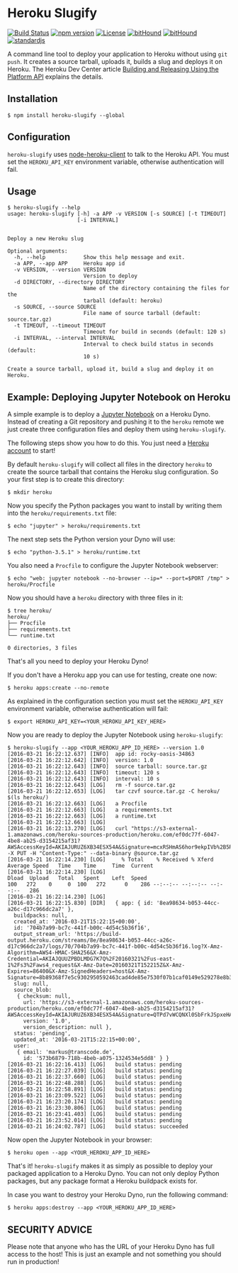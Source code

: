# Heroku Slugify

[![Build Status](https://img.shields.io/travis/keimlink/heroku-slugify.svg?style=flat-square)](https://travis-ci.org/keimlink/heroku-slugify)
[![npm version](https://img.shields.io/npm/v/heroku-slugify.svg?style=flat-square)](https://www.npmjs.com/package/heroku-slugify)
[![License](https://img.shields.io/npm/l/heroku-slugify.svg?style=flat-square)](https://www.npmjs.com/package/heroku-slugify)
[![bitHound](https://img.shields.io/bithound/dependencies/github/keimlink/heroku-slugify.svg?style=flat-square)](https://www.bithound.io/github/keimlink/heroku-slugify/master/dependencies/npm)
[![bitHound](https://img.shields.io/bithound/devDependencies/github/keimlink/heroku-slugify.svg?style=flat-square)](https://www.bithound.io/github/keimlink/heroku-slugify/master/dependencies/npm)
[![standardjs](https://img.shields.io/badge/code%20style-standard-brightgreen.svg?style=flat-square)](http://standardjs.com/)

A command line tool to deploy your application to Heroku without
using `git push`. It creates a source tarball, uploads it, builds a slug and
deploys it on Heroku. The Heroku Dev Center article
[Building and Releasing Using the Platform API](https://devcenter.heroku.com/articles/build-and-release-using-the-api) explains the details.

## Installation

    $ npm install heroku-slugify --global

## Configuration

`heroku-slugify` uses [node-heroku-client](https://github.com/heroku/node-heroku-client)
to talk to the Heroku API. You must set the `HEROKU_API_KEY` environment
variable, otherwise authentication will fail.

## Usage

    $ heroku-slugify --help
    usage: heroku-slugify [-h] -a APP -v VERSION [-s SOURCE] [-t TIMEOUT]
                          [-i INTERVAL]


    Deploy a new Heroku slug

    Optional arguments:
      -h, --help            Show this help message and exit.
      -a APP, --app APP     Heroku app id
      -v VERSION, --version VERSION
                            Version to deploy
      -d DIRECTORY, --directory DIRECTORY
                            Name of the directory containing the files for the
                            tarball (default: heroku)
      -s SOURCE, --source SOURCE
                            File name of source tarball (default: source.tar.gz)
      -t TIMEOUT, --timeout TIMEOUT
                            Timeout for build in seconds (default: 120 s)
      -i INTERVAL, --interval INTERVAL
                            Interval to check build status in seconds (default:
                            10 s)

    Create a source tarball, upload it, build a slug and deploy it on Heroku.

## Example: Deploying Jupyter Notebook on Heroku

A simple example is to deploy a [Jupyter Notebook](http://jupyter.readthedocs.org/)
on a Heroku Dyno. Instead of creating a Git repository and pushing it to the
`heroku` remote we just create three configuration files and deploy them using
`heroku-slugify`.

The following steps show you how to do this. You just need a
[Heroku account](https://signup.heroku.com/) to start!

By default `heroku-slugify` will collect all files in the directory `heroku` to
create the source tarball that contains the Heroku slug configuration. So your
first step is to create this directory:

    $ mkdir heroku

Now you specify the Python packages you want to install by writing them into the
`heroku/requirements.txt` file:

    $ echo "jupyter" > heroku/requirements.txt

The next step sets the Python version your Dyno will use:

    $ echo "python-3.5.1" > heroku/runtime.txt

You also need a `Procfile` to configure the Jupyter Notebook webserver:

    $ echo "web: jupyter notebook --no-browser --ip=* --port=$PORT /tmp" > heroku/Procfile

Now you should have a `heroku` directory with three files in it:

    $ tree heroku/
    heroku/
    ├── Procfile
    ├── requirements.txt
    └── runtime.txt

    0 directories, 3 files

That's all you need to deploy your Heroku Dyno!

If you don't have a Heroku app you can use for testing, create one now:

    $ heroku apps:create --no-remote

As explained in the configuration section you must set the `HEROKU_API_KEY`
environment variable, otherwise authentication will fail:

    $ export HEROKU_API_KEY=<YOUR_HEROKU_API_KEY_HERE>

Now you are ready to deploy the Jupyter Notebook using `heroku-slugify`:

    $ heroku-slugify --app <YOUR_HEROKU_APP_ID_HERE> --version 1.0
    [2016-03-21 16:22:12.637] [INFO]  app id: rocky-oasis-34863
    [2016-03-21 16:22:12.642] [INFO]  version: 1.0
    [2016-03-21 16:22:12.643] [INFO]  source tarball: source.tar.gz
    [2016-03-21 16:22:12.643] [INFO]  timeout: 120 s
    [2016-03-21 16:22:12.643] [INFO]  interval: 10 s
    [2016-03-21 16:22:12.643] [LOG]   rm -f source.tar.gz
    [2016-03-21 16:22:12.653] [LOG]   tar czvf source.tar.gz -C heroku/ $(ls heroku/)
    [2016-03-21 16:22:12.663] [LOG]   a Procfile
    [2016-03-21 16:22:12.663] [LOG]   a requirements.txt
    [2016-03-21 16:22:12.663] [LOG]   a runtime.txt
    [2016-03-21 16:22:12.663] [LOG]
    [2016-03-21 16:22:13.270] [LOG]   curl "https://s3-external-1.amazonaws.com/heroku-sources-production/heroku.com/ef0dc77f-6047-4be8-ab25-d3154215af31?AWSAccessKeyId=AKIAJURUZ6XB34ESX54A&Signature=mcxRSHmAS6hor9ekpIVb%2B5RDBBg%3D&Expires=1458577333" -X PUT -H "Content-Type:" --data-binary @source.tar.gz
    [2016-03-21 16:22:14.230] [LOG]     % Total    % Received % Xferd  Average Speed   Time    Time     Time  Current
    [2016-03-21 16:22:14.230] [LOG]                                    Dload  Upload   Total   Spent    Left  Speed
    100   272    0     0  100   272      0    286 --:--:-- --:--:-- --:--:--   286
    [2016-03-21 16:22:14.230] [LOG]
    [2016-03-21 16:22:15.830] [DIR]   { app: { id: '8ea98634-b053-44cc-a26c-d17c966dc2a7' },
      buildpacks: null,
      created_at: '2016-03-21T15:22:15+00:00',
      id: '704b7a99-bc7c-441f-b00c-4d54c5b36f16',
      output_stream_url: 'https://build-output.heroku.com/streams/8e/8ea98634-b053-44cc-a26c-d17c966dc2a7/logs/70/704b7a99-bc7c-441f-b00c-4d54c5b36f16.log?X-Amz-Algorithm=AWS4-HMAC-SHA256&X-Amz-Credential=AKIAJQUUZPBDLMDG7K7Q%2F20160321%2Fus-east-1%2Fs3%2Faws4_request&X-Amz-Date=20160321T152215Z&X-Amz-Expires=86400&X-Amz-SignedHeaders=host&X-Amz-Signature=8b89368f7e5c9302950592463cad4de85e7530f07b1caf0149e529278e8b3ca4',
      slug: null,
      source_blob:
       { checksum: null,
         url: 'https://s3-external-1.amazonaws.com/heroku-sources-production/heroku.com/ef0dc77f-6047-4be8-ab25-d3154215af31?AWSAccessKeyId=AKIAJURUZ6XB34ESX54A&Signature=QTPd7vWCQNXl0SbFrkJSpxeHAOk%3D&Expires=1458577333',
         version: '1.0',
         version_description: null },
      status: 'pending',
      updated_at: '2016-03-21T15:22:15+00:00',
      user:
       { email: 'markus@transcode.de',
         id: '573b6879-718b-4beb-a075-1324534e5dd8' } }
    [2016-03-21 16:22:16.413] [LOG]   build status: pending
    [2016-03-21 16:22:27.039] [LOG]   build status: pending
    [2016-03-21 16:22:37.660] [LOG]   build status: pending
    [2016-03-21 16:22:48.288] [LOG]   build status: pending
    [2016-03-21 16:22:58.891] [LOG]   build status: pending
    [2016-03-21 16:23:09.522] [LOG]   build status: pending
    [2016-03-21 16:23:20.174] [LOG]   build status: pending
    [2016-03-21 16:23:30.806] [LOG]   build status: pending
    [2016-03-21 16:23:41.403] [LOG]   build status: pending
    [2016-03-21 16:23:52.014] [LOG]   build status: pending
    [2016-03-21 16:24:02.787] [LOG]   build status: succeeded

Now open the Jupyter Notebook in your browser:

    $ heroku open --app <YOUR_HEROKU_APP_ID_HERE>

That's it! `heroku-slugify` makes it as simply as possible to deploy your
packaged application to a Heroku Dyno. You can not only deploy Python packages,
but any package format a Heroku buildpack exists for.

In case you want to destroy your Heroku Dyno, run the following command:

    $ heroku apps:destroy --app <YOUR_HEROKU_APP_ID_HERE>

## SECURITY ADVICE

Please note that anyone who has the URL of your Heroku Dyno has full access to
the host! This is just an example and not something you should run in
production!
